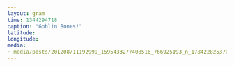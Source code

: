 ```yaml
---
layout: gram
time: 1344294718
caption: "Goblin Bones!"
latitude: 
longitude: 
media:
- media/posts/201208/11192999_1595433277408516_766925193_n_17842282537000351.jpg
---
```

